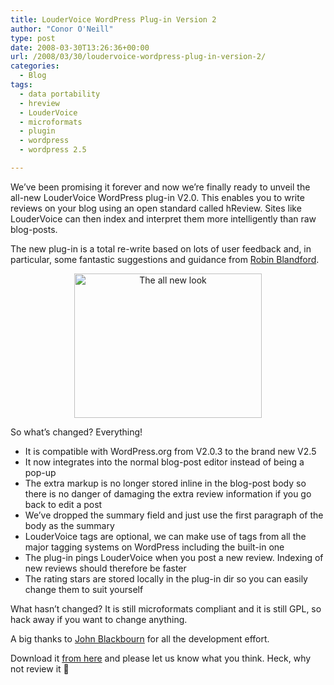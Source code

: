 ```yaml
---
title: LouderVoice WordPress Plug-in Version 2
author: "Conor O'Neill"
type: post
date: 2008-03-30T13:26:36+00:00
url: /2008/03/30/loudervoice-wordpress-plug-in-version-2/
categories:
  - Blog
tags:
  - data portability
  - hreview
  - LouderVoice
  - microformats
  - plugin
  - wordpress
  - wordpress 2.5

---
```

We&#8217;ve been promising it forever and now we&#8217;re finally ready to unveil the all-new LouderVoice WordPress plug-in V2.0. This enables you to write reviews on your blog using an open standard called hReview. Sites like LouderVoice can then index and interpret them more intelligently than raw blog-posts.

The new plug-in is a total re-write based on lots of user feedback and, in particular, some fantastic suggestions and guidance from [Robin Blandford][1].

<p style="text-align: center;">
  <a href="http://www.loudervoice.com/wp-content/uploads/2008/03/plugin2.png"><img class="aligncenter size-medium wp-image-115" title="LouderVoicePLuginV2Screenshot" src="http://www.loudervoice.com/wp-content/uploads/2008/03/plugin2-300x231.png" alt="The all new look" width="300" height="231" /></a>
</p>

So what&#8217;s changed? Everything!

  * It is compatible with WordPress.org from V2.0.3 to the brand new V2.5
  * It now integrates into the normal blog-post editor instead of being a pop-up
  * The extra markup is no longer stored inline in the blog-post body so there is no danger of damaging the extra review information if you go back to edit a post
  * We&#8217;ve dropped the summary field and just use the first paragraph of the body as the summary
  * LouderVoice tags are optional, we can make use of tags from all the major tagging systems on WordPress including the built-in one
  * The plug-in pings LouderVoice when you post a new review. Indexing of new reviews should therefore be faster
  * The rating stars are stored locally in the plug-in dir so you can easily change them to suit yourself

What hasn&#8217;t changed? It is still microformats compliant and it is still GPL, so hack away if you want to change anything.

A big thanks to [John Blackbourn][2] for all the development effort.

Download it [from here][3] and please let us know what you think. Heck, why not review it 🙂

 [1]: http://www.bytesurgery.com/blog/
 [2]: http://johnblackbourn.com/
 [3]: http://www.loudervoice.com/static/extras/loudervoice_wordpress_plugin_v20.zip